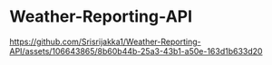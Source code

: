 # Weather-Reporting-API



https://github.com/Srisrijakka1/Weather-Reporting-API/assets/106643865/8b60b44b-25a3-43b1-a50e-163d1b633d20


